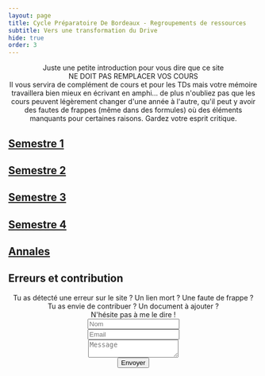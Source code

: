 ```yaml
---
layout: page
title: Cycle Préparatoire De Bordeaux - Regroupements de ressources
subtitle: Vers une transformation du Drive
hide: true
order: 3
---
```

<div align="center">Juste une petite introduction pour vous dire que ce site </div>

<div align="center">NE DOIT PAS REMPLACER VOS COURS</div>

<div align="center"> Il vous servira de complément de cours et pour les TDs
mais votre mémoire travaillera bien mieux en écrivant en amphi… de plus
n'oubliez pas que les cours peuvent légèrement changer d'une année à l'autre,
qu'il peut y avoir des fautes de frappes (même dans des formules) où des
éléments manquants pour certaines raisons. Gardez votre esprit critique. </div>

## [Semestre 1](/cpbx_page/cpbx_semestre_1.html)

## [Semestre 2](/cpbx_page/cpbx_semestre_2.html)

## [Semestre 3](/cpbx_page/cpbx_semestre_3.html)

## [Semestre 4](/cpbx_page/cpbx_semestre_4.html)

## [Annales](https://drive.google.com/drive/folders/1iUi3fgIwU2xYA9xYfzsXzyWoZMD29Jyo)

## Erreurs et contribution

<div align="center"> Tu as détecté une erreur sur le site ? Un lien mort ? Une faute de frappe ?</div> 

<div align="center">Tu as envie de contribuer ? Un document à ajouter ? </div>

<div align="center"> N'hésite pas à me le dire ! </div> 

<form method="post" action="https://formspree.io/{{ site.email }}">
 <div align="center">
 <div class="row">
    <div class="6u 12u$(mobile)"><input type="text" name="name" placeholder="Nom" /></div>
    <div class="6u$ 12u$(mobile)"><input type="text" name="email" placeholder="Email" /></div>
    <div class="12u$">
      <textarea name="message" placeholder="Message"></textarea>
    </div>
    <div class="12u$">
      <input type="submit" value="Envoyer" />
    </div>
  </div>
  </div>
</form>

